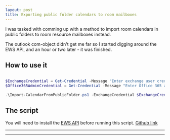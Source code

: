 ```yaml
---
layout: post
title: Exporting public folder calendars to room mailboxes
---
```


I was tasked with comming up with a method to import room calendars in public folders to room resource mailboxes instead.

The outlook com-object didn't get me far so I started digging around the EWS API, and an hour or two later - it was finished.

## How to use it
```Powershell

$ExchangeCredential = Get-Credential -Message "Enter exchange user credential"
$Office365AdminCredential = Get-Credential -Message "Enter Office 365 admin credential"

.\Import-CalendarFromPublicFolder.ps1 -ExchangeCredential $ExchangeCredential -Office365AdminCredential $Office365AdminCredential -PublicFolderPath 'HR\Rooms\Meeting room 1' -RoomMailAddress meetingroom1@contoso.com -ChangePermissions

```
## The script

You will need to install the [EWS API](https://www.microsoft.com/en-us/download/details.aspx?id=42951) before running this script.
[Github link](https://gist.github.com/AlexAsplund/93285b6a3c62be559eeec3abec4f3c4b)


****
----
